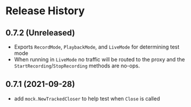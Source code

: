 # Release History

## 0.7.2 (Unreleased)
* Exports `RecordMode`, `PlaybackMode`, and `LiveMode` for determining test mode
* When running in `LiveMode` no traffic will be routed to the proxy and the `StartRecording`/`StopRecording` methods are no-ops.

## 0.7.1 (2021-09-28)
* add `mock.NewTrackedCloser` to help test when `Close` is called